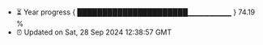 - ⏳ Year progress { ██████████████████████▁▁▁▁▁▁▁▁ } 74.19 %
- ⏰ Updated on Sat, 28 Sep 2024 12:38:57 GMT

